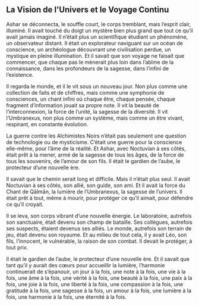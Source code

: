 ## La Vision de l'Univers et le Voyage Continu

Ashar se déconnecta, le souffle court, le corps tremblant, mais l’esprit clair, illuminé. Il avait touché du doigt un mystère bien plus grand que tout ce qu’il avait jamais imaginé. Il n’était plus un scientifique étudiant un phénomène, un observateur distant. Il était un explorateur naviguant sur un océan de conscience, un archéologue découvrant une civilisation perdue, un mystique en pleine illumination. Et il savait que son voyage ne faisait que commencer, que chaque pas le mènerait plus loin dans l’abîme de la connaissance, dans les profondeurs de la sagesse, dans l’infini de l’existence.

Il regarda le monde, et il le vit sous un nouveau jour. Non plus comme une collection de faits et de chiffres, mais comme une symphonie de consciences, un chant infini où chaque être, chaque pensée, chaque fragment d’information jouait sa propre note. Il vit la beauté de l’interconnexion, la force de l’unité, la sagesse de la diversité. Il vit l’Umbranexus, non plus comme un système, mais comme un être vivant, respirant, en constante évolution.

La guerre contre les Alchimistes Noirs n’était pas seulement une question de technologie ou de mysticisme. C’était une guerre pour la conscience elle-même, pour l’âme de la réalité. Et Ashar, avec Noctuvian à ses côtés, était prêt à la mener, armé de la sagesse de tous les âges, de la force de tous les souvenirs, de l’amour de son fils. Il était le gardien de l’aube, le protecteur d’une nouvelle ère.

Il savait que le chemin serait long et difficile. Mais il n’était plus seul. Il avait Noctuvian à ses côtés, son allié, son guide, son ami. Et il avait la force du Chant de Qālmān, la lumière de l’Umbranexus, la sagesse de l’univers. Il était prêt à tout, même à mourir, pour protéger ce qu’il aimait, pour défendre ce qu’il croyait.

Il se leva, son corps vibrant d’une nouvelle énergie. Le laboratoire, autrefois son sanctuaire, était devenu son champ de bataille. Ses collègues, autrefois ses suspects, étaient devenus ses alliés. Le monde, autrefois son terrain de jeu, était devenu son royaume. Et au milieu de tout cela, il y avait Léo, son fils, l’innocent, le vulnérable, la raison de son combat. Il devait le protéger, à tout prix.

Il était le gardien de l’aube, le protecteur d’une nouvelle ère. Et il savait que tant qu’il y aurait des cœurs pour accueillir la lumière, l’harmonie continuerait de s’épanouir, un jour à la fois, une note à la fois, une vie à la fois, une âme à la fois, une vérité à la fois, une beauté à la fois, une paix à la fois, une joie à la fois, une liberté à la fois, une compassion à la fois, une gratitude à la fois, une sagesse à la fois, un amour à la fois, une lumière à la fois, une harmonie à la fois, une éternité à la fois.
